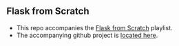 ## Flask from Scratch

* This repo accompanies the [Flask from Scratch](https://www.youtube.com/playlist?list=PLillGF-RfqbbbPz6GSEM9hLQObuQjNoj_) playlist. 
* The accompanying github project is [located here](https://github.com/bradtraversy/myflaskapp). 
